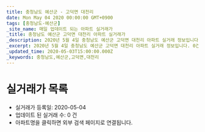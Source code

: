 ```yaml
---
title: 충청남도 예산군 - 고덕면 대천리
date: Mon May 04 2020 00:00:00 GMT+0900
tags: [충청남도-예산군]
_site_name: 매일 업데이트 되는 아파트 실거래가
_title: 충청남도 예산군 고덕면 대천리 아파트 실거래가
_description: 2020년 5월 4일 충청남도 예산군 고덕면 대천리 아파트 실거래 정보입니다. 0건 아파트 정보가 있습니다.
_excerpt: 2020년 5월 4일 충청남도 예산군 고덕면 대천리 아파트 실거래 정보입니다. 0건 아파트 정보가 있습니다.
_updated_time: 2020-05-03T15:00:00.000Z
_keywords: 충청남도,예산군,고덕면,대천리
---
```






# 실거래가 목록
- 실거래가 등록일: 2020-05-04
- 업데이트 된 실거래 수: 0 건
- 아파트명을 클릭하면 외부 검색 페이지로 연결됩니다.




